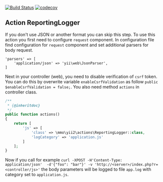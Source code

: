 [![Build Status](https://travis-ci.com/morawskim/yii2-utils.svg?branch=master)](https://travis-ci.com/morawskim/yii2-utils)
[![codecov](https://codecov.io/gh/morawskim/yii2-utils/branch/master/graph/badge.svg)](https://codecov.io/gh/morawskim/yii2-utils)

## Action ReportingLogger
If you don't use JSON or another format you can skip this step.
To use this action you first need to configure `request` component.
In configuration file find configuration for `request` component and set additional parsers for body request.
```
'parsers' => [
    'application/json' => 'yii\web\JsonParser',
]
```

Next in your controller (web), you need to disable verification of `csrf` token.
You can do this by overwrite variable `enableCsrfValidation` as follow `public $enableCsrfValidation = false;`.
You also need method `actions` in controller class.
```php
/**
 * {@inheritdoc}
 */
public function actions()
{
    return [
        'js' => [
            'class' => \mmo\yii2\actions\ReportingLogger::class,
            'logCategory' => 'application.js'
        ]
    ];
}
```
Now if you call for example `curl -XPOST -H'Content-Type: application/json'  -d'{"foo": "bar"}' -v 'http://<server>/index.php?r=<controller/js>'` the body parameters will be logged to file `app.log` with category set to `application.js`.
